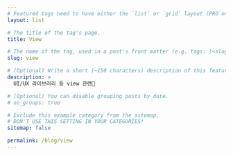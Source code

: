 ```yaml
---
# Featured tags need to have either the `list` or `grid` layout (PRO only).
layout: list

# The title of the tag's page.
title: View

# The name of the tag, used in a post's front matter (e.g. tags: [<slug>]).
slug: view

# (Optional) Write a short (~150 characters) description of this featured tag.
description: >
  UI/UX 라이브러리 등 view 관련🍋

# (Optional) You can disable grouping posts by date.
# no_groups: true

# Exclude this example category from the sitemap.
# DON'T USE THIS SETTING IN YOUR CATEGORIES!
sitemap: false

permalink: /blog/view
---
```

